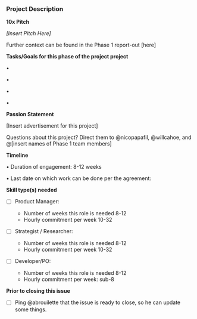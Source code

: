 ### Project Description

**10x Pitch** 

*[Insert Pitch Here]*

Further context can be found in the Phase 1 report-out [here]

**Tasks/Goals for this phase of the project project**

• 

•

•

•

**Passion Statement**

[Insert advertisement for this project]

Questions about this project? Direct them to @nicopapafil, @willcahoe, and @[insert names of Phase 1 team members]

**Timeline**

• Duration of engagement: 8-12 weeks

• Last date on which work can be done per the agreement: 

**Skill type(s) needed**

- [ ] Product Manager:

  - Number of weeks this role is needed 8-12
  - Hourly commitment per week 10-32

- [ ] Strategist / Researcher:

  - Number of weeks this role is needed 8-12
  - Hourly commitment per week 10-32

- [ ] Developer/PO: 

  - Number of weeks this role is needed 8-12
  - Hourly commitment per week: sub-8

**Prior to closing this issue**

- [ ] Ping @abrouilette that the issue is ready to close, so he can update some things.


